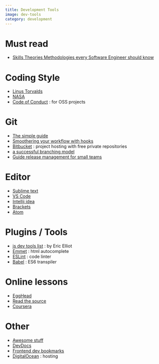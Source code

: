 ```yaml
---
title: Development Tools
image: dev-tools
category: development
---
```

# Must read

- [Skills Theories Methodologies every Software Engineer should know](http://www.codelitt.com/blog/skills-theories-methologies-every-software-engineer-should-know/)

# Coding Style

- [Linus Torvalds](https://github.com/torvalds/linux/blob/master/Documentation/CodingStyle)
- [NASA](http://pixelscommander.com/wp-content/uploads/2014/12/P10.pdf)
- [Code of Conduct](http://contributor-covenant.org/) : for OSS projects

# Git

- [The simple guide](http://rogerdudler.github.io/git-guide/)
- [Smoothering your workflow with hooks](http://rhumaric.com/2013/07/smoothening-your-workflow-with-git-hooks/)
- [Bitbucket](https://bitbucket.org/) : project hosting with free private repositories
- [a successful branching model](http://nvie.com/posts/a-successful-git-branching-model/)
- [Guide release management for small teams](https://www.toptal.com/devops/guide-release-management-for-small-teams)

# Editor

- [Sublime text](http://www.sublimetext.com/)
- [VS Code](https://code.visualstudio.com/)
- [Intellij idea](https://www.jetbrains.com/idea/)
- [Brackets](http://brackets.io/)
- [Atom](https://atom.io/)

# Plugins / Tools

- [js dev tools list](https://medium.com/javascript-scene/must-see-javascript-dev-tools-that-put-other-dev-tools-to-shame-aca6d3e3d925) : by Eric Elliot
- [Emmet](http://emmet.io/) : html autocomplete
- [ESLint](http://eslint.org/) : code linter
- [Babel](http://babeljs.io/) : ES6 transpiler

# Online lessons

- [EggHead](https://egghead.io/technologies)
- [Read the source](http://hangouts.readthesource.io/)
- [Coursera](https://www.coursera.org/)

# Other

- [Awesome stuff](https://github.com/sindresorhus/awesome)
- [DevDocs](http://devdocs.io/)
- [Frontend dev bookmarks](https://github.com/dypsilon/frontend-dev-bookmarks)
- [DigitalOcean](https://www.digitalocean.com/) : hosting
